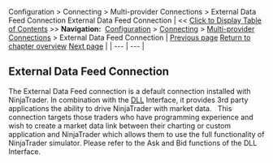 ﻿
Configuration > Connecting > Multi-provider Connections > External Data Feed Connection
External Data Feed Connection
| << [Click to Display Table of Contents](external_data_feed_connection.md) >> **Navigation:**     [Configuration](configuration.md) > [Connecting](connecting.md) > [Multi-provider Connections](multi-provider-connections.md) > External Data Feed Connection | [Previous page](connecting_to_kinetick.md) [Return to chapter overview](multi-provider-connections.md) [Next page](simulated_data_feed_connection.md) |
| --- | --- |
## External Data Feed Connection
The External Data Feed connection is a default connection installed with NinjaTrader. In combination with the [DLL](dll_interface.md) Interface, it provides 3rd party applications the ability to drive NinjaTrader with market data.
 
This connection targets those traders who have programming experience and wish to create a market data link between their charting or custom application and NinjaTrader which allows them to use the full functionality of NinjaTrader simulator. Please refer to the Ask and Bid functions of the DLL Interface.

